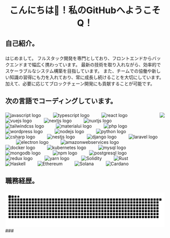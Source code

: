 <h1 align="center">こんにちは👋！私のGitHubへようこそQ！</h1>

###

<h2 align="left">自己紹介。</h2>

###

<p align="left">はじめまして。
フルスタック開発を専門としており、フロントエンドからバックエンドまで幅広く携わっています。
最新の技術を取り入れながら、効率的でスケーラブルなシステム構築を目指しています。
また、チームでの協働や新しい知識の習得にも力を入れており、常に成長し続けることを大切にしています。
加えて、必要に応じてブロックチェーン開発にも貢献することが可能です。</p>

###

<h2 align="left">次の言語でコーディングしています。</h2>

###

<img align="right" height="140" src="https://avatars.githubusercontent.com/u/98061642?v=4"  />

###

<div align="left">
  <img src="https://cdn.jsdelivr.net/gh/devicons/devicon/icons/javascript/javascript-plain.svg" height="45" alt="javascript logo" name="javascript"  />
  <img width="30" />
  <img src="https://cdn.jsdelivr.net/gh/devicons/devicon/icons/typescript/typescript-original.svg" height="45" alt="typescript logo"  />
  <img width="30" />
  <img src="https://cdn.jsdelivr.net/gh/devicons/devicon/icons/react/react-original.svg" height="45" alt="react logo"  />
  <img width="30" />
  <img src="https://cdn.jsdelivr.net/gh/devicons/devicon/icons/vuejs/vuejs-original.svg" height="45" alt="vuejs logo"  />
  <img width="30" />
  <img src="https://cdn.jsdelivr.net/gh/devicons/devicon/icons/nextjs/nextjs-original.svg" height="45" alt="nextjs logo"  />
  <img width="30" />
  <img src="https://cdn.jsdelivr.net/gh/devicons/devicon/icons/nuxtjs/nuxtjs-original.svg" height="45" alt="nuxtjs logo"  />
  <img width="30" />
  <img src="https://cdn.simpleicons.org/tailwindcss/06B6D4" height="45" alt="tailwindcss logo"  />
  <img width="30" />
  <img src="https://cdn.jsdelivr.net/gh/devicons/devicon/icons/materialui/materialui-original.svg" height="45" alt="materialui logo"  />
  <img width="30" />
  <img src="https://cdn.jsdelivr.net/gh/devicons/devicon/icons/php/php-original.svg" height="45" alt="php logo"  />
  <img width="30" />
  <img src="https://cdn.jsdelivr.net/gh/devicons/devicon/icons/wordpress/wordpress-original.svg" height="45" alt="wordpress logo"  />
  <img width="30" />
  <img src="https://cdn.jsdelivr.net/gh/devicons/devicon/icons/nodejs/nodejs-original.svg" height="45" alt="nodejs logo"  />
  <img width="30" />
  <img src="https://cdn.jsdelivr.net/gh/devicons/devicon/icons/python/python-original.svg" height="45" alt="python logo"  />
  <img width="30" />
  <img src="https://cdn.jsdelivr.net/gh/devicons/devicon/icons/csharp/csharp-original.svg" height="45" alt="csharp logo"  />
  <img width="30" />
  <img src="https://cdn.jsdelivr.net/gh/devicons/devicon/icons/nestjs/nestjs-original.svg" height="45" alt="nestjs logo"  />
  <img width="30" />
  <img src="https://cdn.jsdelivr.net/gh/devicons/devicon/icons/django/django-plain.svg" height="45" alt="django logo"  />
  <img width="30" />
  <img src="https://cdn.jsdelivr.net/gh/devicons/devicon/icons/laravel/laravel-original.svg" height="45" alt="laravel logo"  />
  <img width="30" />
  <img src="https://cdn.jsdelivr.net/gh/devicons/devicon/icons/electron/electron-original.svg" height="45" alt="electron logo"  />
  <img width="30" />
  <img src="https://cdn.jsdelivr.net/gh/devicons/devicon/icons/amazonwebservices/amazonwebservices-line-wordmark.svg" height="45" alt="amazonwebservices logo"  />
  <img width="30" />
  <img src="https://cdn.jsdelivr.net/gh/devicons/devicon/icons/docker/docker-original.svg" height="45" alt="docker logo"  />
  <img width="30" />
  <img src="https://cdn.jsdelivr.net/gh/devicons/devicon/icons/kubernetes/kubernetes-plain.svg" height="45" alt="kubernetes logo"  />
  <img width="30" />
  <img src="https://cdn.jsdelivr.net/gh/devicons/devicon/icons/mysql/mysql-original.svg" height="45" alt="mysql logo"  />
  <img width="30" />
  <img src="https://cdn.jsdelivr.net/gh/devicons/devicon/icons/mongodb/mongodb-original.svg" height="45" alt="mongodb logo"  />
  <img width="30" />
  <img src="https://cdn.jsdelivr.net/gh/devicons/devicon/icons/npm/npm-original-wordmark.svg" height="45" alt="npm logo"  />
  <img width="30" />
  <img src="https://cdn.jsdelivr.net/gh/devicons/devicon/icons/postgresql/postgresql-original.svg" height="45" alt="postgresql logo"  />
  <img width="30" />
  <img src="https://cdn.jsdelivr.net/gh/devicons/devicon/icons/redux/redux-original.svg" height="45" alt="redux logo"  />
  <img width="30" />
  <img src="https://cdn.jsdelivr.net/gh/devicons/devicon/icons/yarn/yarn-original.svg" height="45" alt="yarn logo"  />
  <img width="30" />
  <img src="https://skillicons.dev/icons?i=solidity" width="45" height="45" alt="Solidity"  />
  <img width="30" />
  <img src="https://skillicons.dev/icons?i=rust" width="45" height="45" alt="Rust"  />
  <img width="30" />
  <img src="https://encrypted-tbn0.gstatic.com//images?q=tbn:ANd9GcTpog5LW3Oy837CzTY5ngVJP8BGPpQ8LF4XpQ&s" width="45" height="45" alt="Haskell"  />
  <img width="30" />
  <img src="https://encrypted-tbn0.gstatic.com/images?q=tbn:ANd9GcQfUW1r-0QJKYwvOEMpYtNEzv6fruugFRI1MvuNCweNoLnZMii7oL7n4Mk&s" width="45" height="45" alt="Ethereum"  />
  <img width="30" />
  <img src="https://encrypted-tbn0.gstatic.com/images?q=tbn:ANd9GcSiVrCslkB0qkJikbGzMn6_J5kiPHXJrwPqUswzYQXRENY7N9ZxGyBfgsI&s" height="45" alt="Solana"  />
  <img width="30" />
  <img src="https://encrypted-tbn0.gstatic.com//images?q=tbn:ANd9GcS5yHjHrpuYeDRjEnF_slrmpvFa3FBy-aoLAA&s" height="45" alt="Cardano"  />
</div>

###

<h2 align="left">職務経歴。</h2>

###

<img src="https://raw.githubusercontent.com/AKAME007/AKAME007/output/snake.svg" alt="Snake animation" />
###
